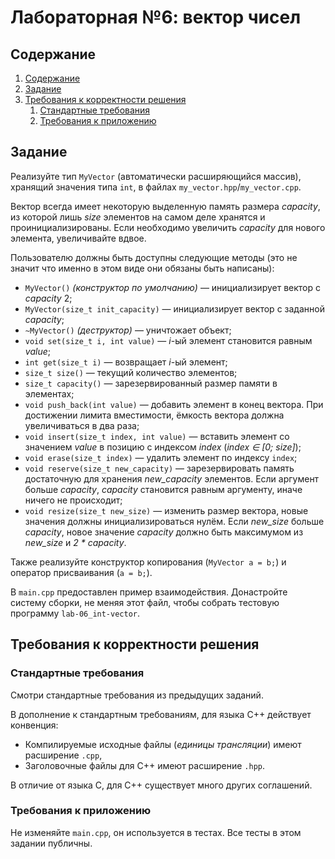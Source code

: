 # Лабораторная №6: вектор чисел

## Содержание
1. [Содержание](#содержание)
1. [Задание](#задание)
1. [Требования к корректности решения](#требования-к-корректности-решения)
   1. [Стандартные требования](#стандартные-требования)
   1. [Требования к приложению](#требования-к-приложению)

## Задание
Реализуйте тип `MyVector` (автоматически расширяющийся массив), хранящий значения типа `int`, в
файлах `my_vector.hpp`/`my_vector.cpp`.

Вектор всегда имеет некоторую выделенную память размера _capacity_, из которой лишь _size_ элементов
на самом деле хранятся и проинициализированы. Если необходимо увеличить _capacity_ для нового
элемента, увеличивайте вдвое.

Пользователю должны быть доступны следующие методы (это не значит что именно в этом виде они обязаны
быть написаны):
* `MyVector()` _(конструктор по умолчанию)_ — инициализирует вектор с _capacity_ 2;
* `MyVector(size_t init_capacity)` — инициализирует вектор с заданной _capacity_;
* `~MyVector()` _(деструктор)_ — уничтожает объект;
* `void set(size_t i, int value)` — _i_-ый элемент становится равным _value_;
* `int get(size_t i)` — возвращает _i_-ый элемент;
* `size_t size()` — текущий количество элементов;
* `size_t capacity()` — зарезервированный размер памяти в элементах;
* `void push_back(int value)` — добавить элемент в конец вектора. При достижении лимита вместимости, 
  ёмкость вектора должна увеличиваться в два раза;
* `void insert(size_t index, int value)` — вставить элемент со значением _value_ в позицию с
  индексом _index_ (_index ∈ [0; size]_);
* `void erase(size_t index)` — удалить элемент по индексу `index`;
* `void reserve(size_t new_capacity)` — зарезервировать память достаточную для хранения
  _new_capacity_ элементов. Если аргумент больше _capacity_, _capacity_ становится равным аргументу,
  иначе ничего не происходит;
* `void resize(size_t new_size)` — изменить размер вектора, новые значения должны инициализироваться
  нулём. Eсли _new_size_ больше _capacity_, новое значение _capacity_ должно быть максимумом из
  _new_size_ и _2 * capacity_.

Также реализуйте конструктор копирования (`MyVector a = b;`) и оператор присваивания (`a = b;`).

В `main.cpp` предоставлен пример взаимодействия. Донастройте систему сборки, не меняя этот файл,
чтобы собрать тестовую программу `lab-06_int-vector`.

## Требования к корректности решения

### Стандартные требования

Смотри стандартные требования из предыдущих заданий.

В дополнение к стандартным требованиям, для языка C++ действует конвенция:
* Компилируемые исходные файлы (_единицы трансляции_) имеют расширение `.cpp`,
* Заголовочные файлы для C++ имеют расширение `.hpp`.

В отличие от языка C, для C++ существует много других соглашений.

### Требования к приложению

Не изменяйте `main.cpp`, он используется в тестах. Все тесты в этом задании публичны.
